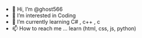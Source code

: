 - 👋 Hi, I’m @ghost566 
- 👀 I’m interested in Coding
- 🌱 I’m currently learning C# , c++ , c
- 📫 How to reach me ... learn (html, css, js, python)

<!---
ghost566/ghost566 is a ✨ special ✨ repository because its `README.md` (this file) appears on your GitHub profile.
You can click the Preview link to take a look at your changes.
--->
